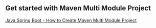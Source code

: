 ## Get started with Maven Multi Module Project

[Java Spring Boot - How to Create Maven Multi Module Project](https://www.youtube.com/watch?v=od6HHvuxgAo&list=PLJyMAT_Wb6qp9RiusxeWxvsfi7VeZtdcY)